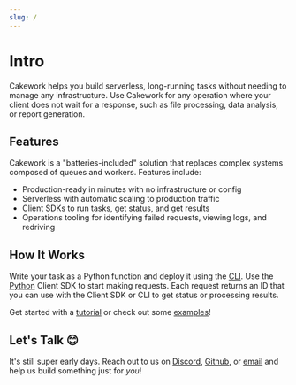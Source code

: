 ```yaml
---
slug: /
---
```


# Intro

Cakework helps you build serverless, long-running tasks without needing to manage any infrastructure. Use Cakework for any operation where your client does not wait for a response, such as file processing, data analysis, or report generation.

## Features

Cakework is a "batteries-included" solution that replaces complex systems composed of queues and workers. Features include:
* Production-ready in minutes with no infrastructure or config
* Serverless with automatic scaling to production traffic
* Client SDKs to run tasks, get status, and get results
* Operations tooling for identifying failed requests, viewing logs, and redriving

## How It Works

Write your task as a Python function and deploy it using the [CLI](./reference/cli/usage). Use the [Python](./reference/cakeworksdk/client/python/usage.md) Client SDK to start making requests. Each request returns an ID that you can use with the Client SDK or CLI to get status or processing results.

Get started with a [tutorial](./gettingstarted) or check out some [examples](./examples)!

## Let's Talk 😊

It's still super early days. Reach out to us on [Discord](https://discord.gg/yB6GvheDcP), [Github](https://github.com/usecakework), or [email](mailto:eric@cakework.com) and help us build something just for *you*!
